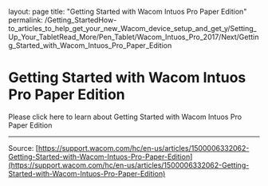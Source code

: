 layout: page
title: "Getting Started with Wacom Intuos Pro Paper Edition"
permalink: /Getting_StartedHow-to_articles_to_help_get_your_new_Wacom_device_setup_and_get_y/Setting_Up_Your_TabletRead_More/Pen_Tablet/Wacom_Intuos_Pro_2017/Next/Getting_Started_with_Wacom_Intuos_Pro_Paper_Edition

# Getting Started with Wacom Intuos Pro Paper Edition

Please click here to learn about Getting Started with Wacom Intuos Pro Paper Edition

---
Source: [https://support.wacom.com/hc/en-us/articles/1500006332062-Getting-Started-with-Wacom-Intuos-Pro-Paper-Edition](https://support.wacom.com/hc/en-us/articles/1500006332062-Getting-Started-with-Wacom-Intuos-Pro-Paper-Edition)
